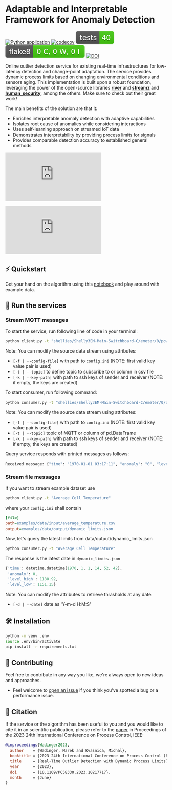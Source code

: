 # Adaptable and Interpretable Framework for Anomaly Detection

<!-- markdownlint-disable MD013 -->
[![Python application](https://github.com/MarekWadinger/online_outlier_detection/actions/workflows/python-app.yml/badge.svg)](https://github.com/MarekWadinger/online_outlier_detection/actions/workflows/python-app.yml)
[![codecov](https://codecov.io/gh/MarekWadinger/online_outlier_detection/branch/main/graph/badge.svg?token=BIS0A7CF1F)](https://codecov.io/gh/MarekWadinger/online_outlier_detection)
[![Test Status](/reports/test-badge.svg)](https://htmlpreview.github.io/?https://github.com/MarekWadinger/online_outlier_detection/blob/main/reports/junit/report/index.html)
[![Flake8 Status](/reports/flake8-badge.svg)](https://htmlpreview.github.io/?https://github.com/MarekWadinger/online_outlier_detection/blob/main/reports/flake8/report/index.html)
[![DOI](https://zenodo.org/badge/DOI/10.1109/PC58330.2023.10217717.svg)](https://doi.org/10.1109/PC58330.2023.10217717)
<!-- markdownlint-enable MD013 -->

Online outlier detection service for existing real-time infrastructures for
low-latency detection and change-point adaptation.
The service provides dynamic process limits based on changing environmental
conditions and sensors aging. This implementation is built upon a robust
foundation, leveraging the power of the open-source libraries
**[river](https://github.com/online-ml/river)**
and **[streamz](https://github.com/python-streamz/streamz)** and
**[human_security](https://github.com/mdipierro/human_security)**, among the
others. Make sure to check out their great work!

The main benefits of the  solution are that it:

* Enriches interpretable anomaly detection with adaptive capabilities
* Isolates root cause of anomalies while considering interactions
* Uses self-learning approach on streamed IoT data
* Demonstrates interpretability by providing process limits for signals
* Provides comparable detection accuracy to established general methods

![ESwA23 - Graphical Abstract](https://github.com/MarekWadinger/online_outlier_detection/blob/main/publications/ESwA2023/figures/ESwA23%20-%20Graphical%20Abstract.pdf)

![BESS_thresh](https://github.com/MarekWadinger/online_outlier_detection/blob/main/publications/ESwA2023/figures/TERRA_thresh_4days.pdf)

## ⚡️ Quickstart

Get your hand on the algorithm using this
[notebook](https://github.com/MarekWadinger/online_outlier_detection/blob/main/examples/01_univariate_pc_2023.ipynb)
and play around with example data.

## 🏃 Run the services

### Stream MQTT messages

To start the service, run following line of code in your terminal:

```bash
python client.py -t "shellies/Shelly3EM-Main-Switchboard-C/emeter/0/power"
```

Note: You can modify the source data stream using attributes:

* `[-f | --config-file]` with path to `config.ini`
(NOTE: first valid key value pair is used)
* `[-t | --topic]` to define topic to subscribe to or column in csv file
* `[-k | --key-path]` with path to ssh keys of sender and receiver
(NOTE: if empty, the keys are created)

To start consumer, run following command:

<!-- markdownlint-disable MD013 -->
```bash
python consumer.py -t "shellies/Shelly3EM-Main-Switchboard-C/emeter/0/dynamic_limits"
```
<!-- markdownlint-enable MD013 -->

Note: You can modify the source data stream using attributes:

* `[-f | --config-file]` with path to `config.ini`
(NOTE: first valid key value pair is used)
* `[-t | --topic]` topic of MQTT or column of pd.DataFrame
* `[-k | --key-path]` with path to ssh keys of sender and receiver
(NOTE: if empty, the keys are created)

Query service responds with printed messages as follows:

<!-- markdownlint-disable MD013 -->
```bash
Received message: {"time": "1970-01-01 03:17:11", "anomaly": "0", "level_high":"658.396223558289", "level_low": "635.8731097750442"}
```
<!-- markdownlint-enable MD013 -->

### Stream file messages

If you want to stream example dataset use

```bash
python client.py -t "Average Cell Temperature"
```

where your `config.ini` shall contain

```ini
[file]
path=examples/data/input/average_temperature.csv
output=examples/data/output/dynamic_limits.json
```

Now, let's query the latest limits from data/output/dynamic_limits.json

```bash
python consumer.py -t "Average Cell Temperature"
```

The response is the latest date in `dynamic_limits.json`

```python
{'time': datetime.datetime(1970, 1, 1, 14, 52, 42),
 'anomaly': 0,
 'level_high': 1180.92,
 'level_low': 1151.15}
```

Note: You can modify the attributes to retrieve thrasholds at any date:

* `[-d | --date]` date as 'Y-m-d H:M:S'

## 🛠 Installation

```bash
python -m venv .env
source .env/bin/activate
pip install -r requirements.txt
```

## 👐 Contributing

Feel free to contribute in any way you like, we're always open to new ideas and
approaches.

* Feel welcome to
[open an issue](https://github.com/MarekWadinger/online_outlier_detection/issues/new/choose)
if you think you've spotted a bug or a performance issue.

## 💬 Citation

If the service or the algorithm has been useful to you and you would like to
cite it in an scientific publication, please refer to the
[paper](https://doi.org/10.5281/zenodo.8128206)
in Proceedings of the 2023 24th International Conference on Process Control,
IEEE:

```bibtex
@inproceedings{Wadinger2023,
  author    = {Wadinger, Marek and Kvasnica, Michal},
  booktitle = {2023 24th International Conference on Process Control (PC)},
  title     = {Real-Time Outlier Detection with Dynamic Process Limits},
  year      = {2023},
  doi       = {10.1109/PC58330.2023.10217717},
  month     = {June}
}
```

<!--
## 📝 License

This algorithm is free and open-source software licensed under the []().
  -->
